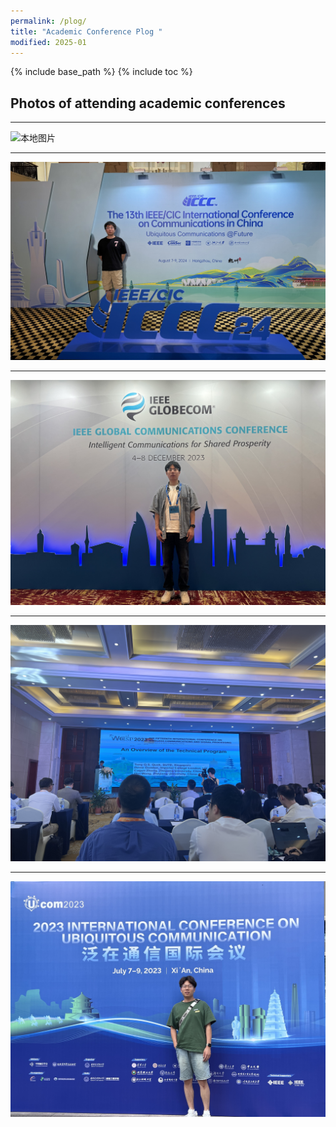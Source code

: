 ```yaml
---
permalink: /plog/
title: "Academic Conference Plog "
modified: 2025-01
---
```


{% include base_path %}
{% include toc %}

## Photos of attending academic conferences 

----
![本地图片](images/2409chengdu.JPG "Intelligent Networks 2024/09, Chengdu, China")


---

<img src="images/ICCC.JPG" alt="本地图片" title="ICCC 2024/08, Hangzhou, China" style="zoom:50%;" />

---

<img src="images/GC23.JPG" alt="本地图片" title="IEEE GLOBECOM 2023/12, Kuala Lumpur, Malaysia" style="zoom:50%;" />

---

<img src="images/WCSP.JPG" alt="本地图片" title="IEEE International Conference on Wireless Communications and Signal Processing (WCSP), 2023/12, Hangzhou, China" style="zoom:50%;" />

---

<img src="images/UCOM.JPG" alt="本地图片" title="International Conference on Ubiquitous Communications, 2023/7, Xi'an, China" style="zoom:50%;" />
